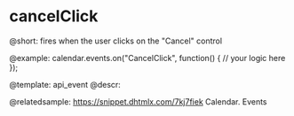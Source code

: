 cancelClick
=============

@short: fires when the user clicks on the "Cancel" control




@example:
calendar.events.on("CancelClick", function() {
    // your logic here
});


@template: api_event
@descr:

@relatedsample:
https://snippet.dhtmlx.com/7kj7fiek	Calendar. Events


